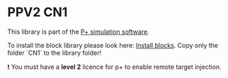 # PPV2 CN1
This library is part of the [P+ simulation software](https://github.com/Mynogs/PPV2-Simulation-System).


To install the block library please look here: [Install blocks](https://github.com/Mynogs/PPV2-Simulation-System/blob/master/README.md#install-blocks). Copy only the folder ´CN1´ to the library folder!


:exclamation: You must have a **level 2** licence for p+ to enable remote target injection.
